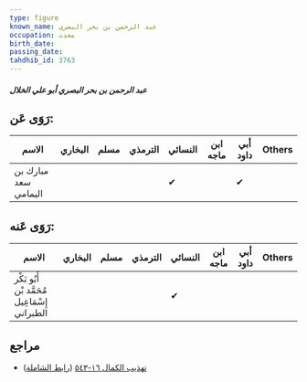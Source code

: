 ```yaml
---
type: figure
known_name: عبد الرحمن بن بحر البصري
occupation: محدث
birth_date:
passing_date:
tahdhib_id: 3763
---
```

##### عبد الرحمن بن بحر البصري أبو علي الخلال

## رَوَى عَن:
| الاسم                | البخاري | مسلم | الترمذي | النسائي | ابن ماجه | أبي داود | Others |
| -------------------- | ------- | ---- | ------- | ------- | -------- | -------- | ------ |
| مبارك بن سعد اليمامي |         |      |         | ✔       |          | ✔        |        |
## رَوَى عَنه:
| الاسم                                         | البخاري | مسلم | الترمذي | النسائي | ابن ماجه | أبي داود | Others |
| --------------------------------------------- | ------- | ---- | ------- | ------- | -------- | -------- | ------ |
| أَبُو بَكْر مُحَمَّد بْن إِسْمَاعِيل الطبراني |         |      |         | ✔       |          |          |        |
## مراجع
- [تهذيب الكمال ١٦-٥٤٣](obsidian://open?vault=Tahdhib-al-Kamal&file=Figures/٣٧٦٣-عبد%20الرحمن%20بن%20بحر%20البصري%20أبو%20علي%20الخلال) ([رابط الشاملة](https://shamela.ws/book/3722/8536))